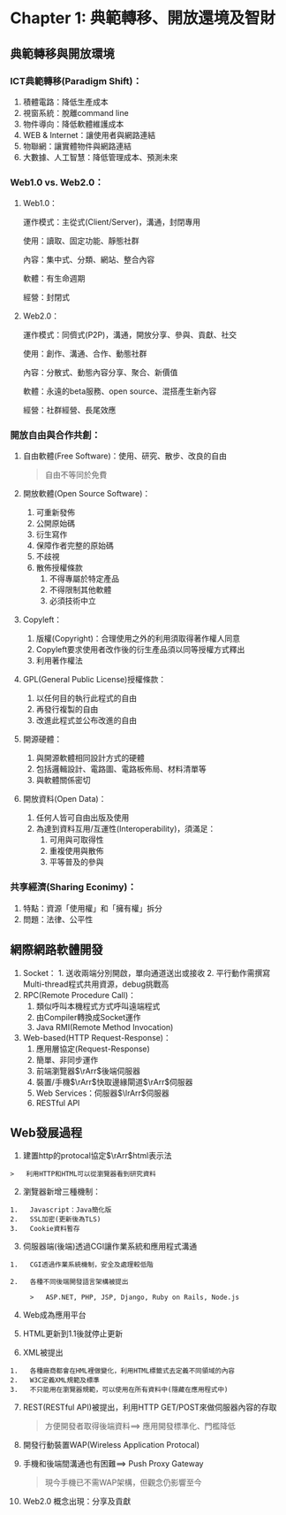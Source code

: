# Chapter 1: 典範轉移、開放還境及智財

## 典範轉移與開放環境

### ICT典範轉移(Paradigm Shift)：

1.   積體電路：降低生產成本
2.   視窗系統：脫離command line
3.   物件導向：降低軟體維護成本
4.   WEB & Internet：讓使用者與網路連結
5.   物聯網：讓實體物件與網路連結
6.   大數據、人工智慧：降低管理成本、預測未來

### Web1.0 vs. Web2.0：

1.   Web1.0：

     運作模式：主從式(Client/Server)，溝通，封閉專用

     使用：讀取、固定功能、靜態社群

     內容：集中式、分類、網站、整合內容

     軟體：有生命週期

     經營：封閉式

2.   Web2.0：

     運作模式：同儕式(P2P)，溝通，開放分享、參與、貢獻、社交

     使用：創作、溝通、合作、動態社群

     內容：分散式、動態內容分享、聚合、新價值
     
     軟體：永遠的beta服務、open source、混搭產生新內容
     
     經營：社群經營、長尾效應

### 開放自由與合作共創：

1.   自由軟體(Free Software)：使用、研究、散步、改良的自由

     >   自由不等同於免費

2.   開放軟體(Open Source Software)：

     1.   可重新發佈
     2.   公開原始碼
     3.   衍生寫作
     4.   保障作者完整的原始碼
     5.   不歧視
     6.   散佈授權條款
          1.   不得專屬於特定產品
          2.   不得限制其他軟體
          3.   必須技術中立

3.   Copyleft：

     1.   版權(Copyright)：合理使用之外的利用須取得著作權人同意
     2.   Copyleft要求使用者改作後的衍生產品須以同等授權方式釋出
     3.   利用著作權法

4.   GPL(General Public License)授權條款：

     1.   以任何目的執行此程式的自由
     2.   再發行複製的自由
     3.   改進此程式並公布改進的自由

5.   開源硬體：

     1.   與開源軟體相同設計方式的硬體
     2.   包括邏輯設計、電路圖、電路板佈局、材料清單等
     3.   與軟體關係密切

6.   開放資料(Open Data)：

     1.   任何人皆可自由出版及使用
     2.   為達到資料互用/互運性(Interoperability)，須滿足：
          1.   可用與可取得性
          2.   重複使用與散佈
          3.   平等普及的參與

### 共享經濟(Sharing Econimy)：

1.   特點：資源「使用權」和「擁有權」拆分
2.   問題：法律、公平性

## 網際網路軟體開發

1.    Socket：
     1.   送收兩端分別開啟，單向通道送出或接收
     2.   平行動作需撰寫Multi-thread程式共用資源，debug挑戰高
2.   RPC(Remote Procedure Call)：
     1.   類似呼叫本機程式方式呼叫遠端程式
     2.   由Compiler轉換成Socket運作
     3.   Java RMI(Remote Method Invocation)
3.   Web-based(HTTP Request-Response)：
     1.   應用層協定(Request-Response)
     2.   簡單、非同步運作
     3.   前端瀏覽器$\rArr$後端伺服器
     4.   裝置/手機$\rArr$快取邊緣閘道$\rArr$伺服器
     5.   Web Services：伺服器$\lrArr$伺服器
     6.   RESTful API

## Web發展過程

1.   建置http的protocal協定$\rArr$html表示法

    >   利用HTTP和HTML可以從瀏覽器看到研究資料

2.   瀏覽器新增三種機制：

    1.   Javascript：Java簡化版
    2.   SSL加密(更新後為TLS)
    3.   Cookie資料暫存

3.   伺服器端(後端)透過CGI讓作業系統和應用程式溝通

    1.   CGI透過作業系統機制，安全及處理較低階

    2.   各種不同後端開發語言架構被提出

         >   ASP.NET, PHP, JSP, Django, Ruby on Rails, Node.js

4.   Web成為應用平台

5.   HTML更新到1.1後就停止更新

6.   XML被提出

    1.   各種廠商都會在HML裡做變化，利用HTML標籤式去定義不同領域的內容
    2.   W3C定義XML規範及標準
    3.   不只能用在瀏覽器規範，可以使用在所有資料中(隱藏在應用程式中)

7. REST(RESTful API)被提出，利用HTTP GET/POST來做伺服器內容的存取

    >   方便開發者取得後端資料$\implies$ 應用開發標準化、門檻降低

8. 開發行動裝置WAP(Wireless Application Protocal)

9. 手機和後端間溝通也有困難$\implies$ Push Proxy Gateway

    >   現今手機已不需WAP架構，但觀念仍影響至今

10. Web2.0 概念出現：分享及貢獻